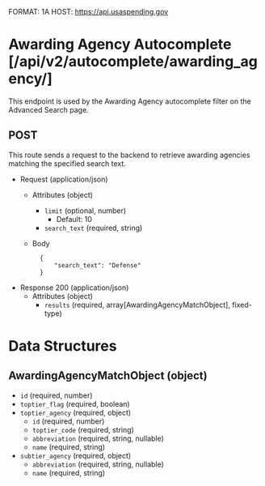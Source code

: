 FORMAT: 1A
HOST: https://api.usaspending.gov

# Awarding Agency Autocomplete [/api/v2/autocomplete/awarding_agency/]

This endpoint is used by the Awarding Agency autocomplete filter on the Advanced Search page.

## POST

This route sends a request to the backend to retrieve awarding agencies matching the specified search text.

+ Request (application/json)
    + Attributes (object)
        + `limit` (optional, number)
            + Default: 10
        + `search_text` (required, string)
    + Body

            {
                "search_text": "Defense"
            }

+ Response 200 (application/json)
    + Attributes (object)
        + `results` (required, array[AwardingAgencyMatchObject], fixed-type)

# Data Structures

## AwardingAgencyMatchObject (object)
+ `id` (required, number)
+ `toptier_flag` (required, boolean)
+ `toptier_agency` (required, object)
    + `id` (required, number)
    + `toptier_code` (required, string)
    + `abbreviation` (required, string, nullable)
    + `name` (required, string)
+ `subtier_agency` (required, object)
    + `abbreviation` (required, string, nullable)
    + `name` (required, string)
